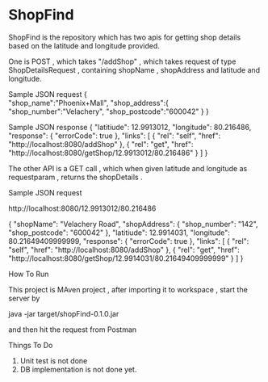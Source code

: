# ShopFind
ShopFind is the repository which has two apis for getting shop details based on the latitude and longitude provided.

One is POST , which takes "/addShop" , which takes request of type ShopDetailsRequest , containing shopName , shopAddress and latitude and longitude.

Sample JSON request
{  
   "shop_name":"Phoenix+Mall",
   "shop_address":{  
      "shop_number":"Velachery",
      "shop_postcode":"600042"
   }
}

Sample JSON response
{
    "latitiude": 12.9913012,
    "longitude": 80.216486,
    "response": {
        "errorCode": true
    },
    "links": [
        {
            "rel": "self",
            "href": "http://localhost:8080/addShop"
        },
        {
            "rel": "get",
            "href": "http://localhost:8080/getShop/12.9913012/80.216486"
        }
    ]
}



The other API is a GET call , which when given latitude and longitude as requestparam , returns the shopDetails .

Sample JSON request

http://localhost:8080/12.9913012/80.216486

{
    "shopName": "Velachery Road",
    "shopAddress": {
        "shop_number": "142",
        "shop_postcode": "600042"
    },
    "latitiude": 12.9914031,
    "longitude": 80.21649409999999,
    "response": {
        "errorCode": true
    },
    "links": [
        {
            "rel": "self",
            "href": "http://localhost:8080/addShop"
        },
        {
            "rel": "get",
            "href": "http://localhost:8080/getShop/12.9914031/80.21649409999999"
        }
    ]
}

How To Run

This project is MAven project , after importing it to workspace , start the server by

java -jar target/shopFind-0.1.0.jar

and then hit the request from Postman

Things To Do

1) Unit test is not done
2) DB implementation is not done yet.

